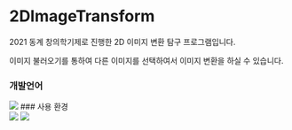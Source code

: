 # 2DImageTransform
2021 동계 창의학기제로 진행한 2D 이미지 변환 탐구 프로그램입니다.

이미지 불러오기를 통하여 다른 이미지를 선택하여서 이미지 변환을 하실 수 있습니다.

### 개발언어
<img src="https://img.shields.io/badge/C++-00599C?style=flat-square&logo=C%2B%2B&logoColor=white"/>
### 사용 환경 <br />
<img src="https://img.shields.io/badge/OpenCV-5C3EE8?style=flat-square&logo=OpenCV&logoColor=white" /> <img src="https://img.shields.io/badge/Visual Studio-5C2D91?style=flat-square&logo=Visual Studio&logoColor=white" />

